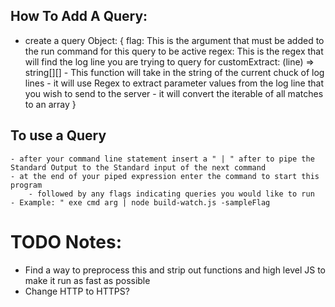 ## How To Add A Query:
- create a query Object:
    {
        flag: This is the argument that must be added to the run command for this query to be active
        regex: This is the regex that will find the log line you are trying to query for
        customExtract: (line) => string[][] 
            -   This function will take in the string of the current chuck of log lines
            -   it will use Regex to extract parameter values from the log line that you wish to send to the server
            -   it will convert the iterable of all matches to an array
    }
## To use a Query
    - after your command line statement insert a " | " after to pipe the Standard Output to the Standard input of the next command
    - at the end of your piped expression enter the command to start this program
        - followed by any flags indicating queries you would like to run
    - Example: " exe cmd arg | node build-watch.js -sampleFlag




# TODO Notes:
- Find a way to preprocess this and strip out functions and high level JS to make it run as fast as possible
- Change HTTP to HTTPS?